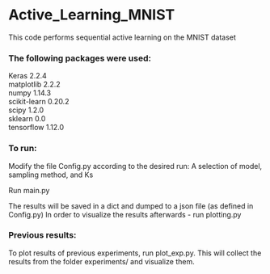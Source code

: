 # Active_Learning_MNIST

This code performs sequential active learning on the MNIST dataset

### The following packages were used:

Keras                         2.2.4                 
matplotlib                    2.2.2                 
numpy                         1.14.3                
scikit-learn                  0.20.2                
scipy                         1.2.0                 
sklearn                       0.0                   
tensorflow                    1.12.0   

### To run:
Modify the file Config.py according to the desired run:
A selection of model, sampling method, and Ks

Run main.py

The results will be saved in a dict and dumped to a json file (as defined in Config.py)
In order to visualize the results afterwards - run plotting.py

### Previous results:
To plot results of previous experiments, run plot_exp.py. This will collect the results from the folder experiments/ and visualize them.


             
